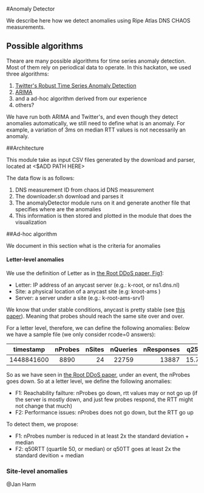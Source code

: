#Anomaly Detector

We describe here how we detect anomalies using Ripe Atlas DNS CHAOS measurements.


## Possible algorithms

Theare are many possible algorithms for time series anomaly detection. Most of them rely on periodical data to operate. In this hackaton, we used three algorithms:

   1. [Twitter's Robust Time Series Anomaly Detection][twitter]
   1. [ARIMA][arima] 
   1. and a ad-hoc algorithm derived from our experience
   4. others?
   

We have run both ARIMA and Twitter's, and even though they detect anomalies automatically, we still need to define what is an anomaly. For example, a variation of 3ms on median RTT values is not necessarily an anomaly.    

##Architecture

This module take as input CSV files generated by the download and parser, located at <$ADD PATH HERE>

The data flow is as follows:
   1. DNS measurement ID from chaos.id DNS measurement
   1. The downloader.sh download and parses it
   1. The anomalyDetector module runs on it and generate another file that specifies where are the anomalies
   1. This information is then stored and plotted in the module that does the visualization
   
   
##Ad-hoc algorithm 

We document in this section what is the criteria for anomalies


#### Letter-level anomalies 

We use the definition of Letter as in [the Root DDoS paper, Fig1][moura-imc2016]:
   * Letter: IP address of an anycast server (e.g.: k-root, or ns1.dns.nl)
   * Site: a physical location of a anycast site (e.g: kroot-ams )
   * Server: a server under a site (e.g.: k-root-ams-srv1)


We know that under stable conditions, anycast is pretty stable (see [this paper][wei-2017]). Meaning that probes should reach the same site over and over.

For a letter level, therefore, we can define the following anomalies: Below we have a sample file (we only consider rcode=0 answers):


|timestamp |nProbes 	|nSites|nQueries 	|nResponses 	|q25RTT 	|q50RTT 	|q75RTT 	|q90RTT|
| ------------- |:-------------:| -----:|:-------------:| -----:|:-------------:| -----:| -----:|:-------------:| 
|1448841600| 	8890 |	24 	|22759 	|13887 	|15.7070 	|32.9710 |	58.8360| 	135.8580|



So as we have seen in [the Root DDoS paper][moura-imc2016], under an event, the nProbes goes down. So at a letter level, we define the following anomalies:
   * F1: Reachability failture: nProbes go down, rtt values may or not go up (if the server is mostly down, and just few probes respond, the RTT might not change that much)
   * F2: Performance issues: nProbes does not go down, but the RTT go up
   
To detect them, we propose:   
  * F1: nProbes number is reduced in at least 2x the standard deviation + median
  * F2: q50RTT (quartile 50, or median) or q50TT goes at least 2x the standard devition + median
   
### Site-level anomalies

@Jan Harm


   

[twitter]: https://blog.twitter.com/2015/introducing-practical-and-robust-anomaly-detection-in-a-time-series
[arima]: http://statsmodels.sourceforge.net/0.6.0/generated/statsmodels.tsa.arima_model.ARIMA.html
[moura-imc2016]: http://www.isi.edu/~johnh/PAPERS/Moura16b.pdf 
[wei-2017]: http://www.isi.edu/~johnh/PAPERS/Wei17a.pdf